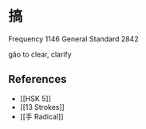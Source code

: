 # 搞
Frequency 1146
General Standard 2842

gǎo
to clear, clarify

## References
- [[HSK 5]]
- [[13 Strokes]]
- [[手 Radical]]